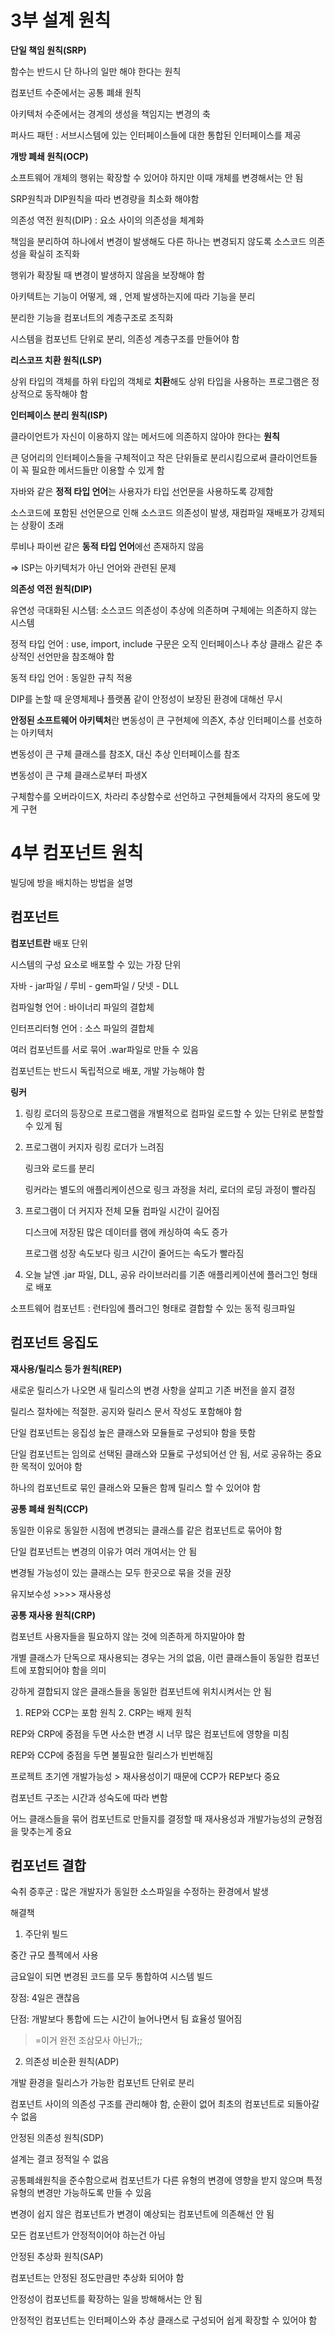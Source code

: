 # 3부 설계 원칙

**단일 책임 원칙(SRP)**

함수는 반드시 단 하나의 일만 해야 한다는 원칙

컴포넌트 수준에서는 공통 폐쇄 원칙

아키텍처 수준에서는 경계의 생성을 책임지는 변경의 축

퍼사드 패턴 :  서브시스템에 있는 인터페이스들에 대한 통합된 인터페이스를 제공



**개방 폐쇄 원칙(OCP)**

소프트웨어 개체의 행위는 확장할 수 있어야 하지만 이때 개체를 변경해서는 안 됨

SRP원칙과 DIP원칙을 따라 변경량을 최소화 해야함

의존성 역전 원칙(DIP) : 요소 사이의 의존성을 체계화

책임을 분리하여 하나에서 변경이 발생해도 다른 하나는 변경되지 않도록 소스코드 의존성을 확실히 조직화

행위가 확장될 때 변경이 발생하지 않음을 보장해야 함

아키텍트는 기능이 어떻게, 왜 , 언제 발생하는지에 따라 기능을 분리

분리한 기능을 컴포너트의 계층구조로 조직화

시스템을 컴포넌트 단위로 분리, 의존성 계층구조를 만들어야 함



**리스코프 치환 원칙(LSP)**

상위 타입의 객체를 하위 타입의 객체로 **치환**해도 상위 타입을 사용하는 프로그램은 정상적으로 동작해야 함



**인터페이스 분리 원칙(ISP)**

클라이언트가 자신이 이용하지 않는 메서드에 의존하지 않아야 한다는 **원칙**

큰 덩어리의 인터페이스들을 구체적이고 작은 단위들로 분리시킴으로써 클라이언트들이 꼭 필요한 메서드들만 이용할 수 있게 함

자바와 같은 **정적 타입 언어**는 사용자가 타입 선언문을 사용하도록 강제함

소스코드에 포함된 선언문으로 인해 소스코드 의존성이 발생, 재컴파일 재배포가 강제되는 상황이 초래

루비나 파이썬 같은 **동적 타입 언어**에선 존재하지 않음

=> ISP는 아키텍처가 아닌 언어와 관련된 문제



**의존성 역전 원칙(DIP)**

유연성 극대화된 시스템: 소스코드 의존성이 추상에 의존하며 구체에는 의존하지 않는 시스템

정적 타입 언어 : use, import, include 구문은 오직 인터페이스나 추상 클래스 같은 추상적인 선언만을 참조해야 함

동적 타입 언어 : 동일한 규칙 적용

DIP를 논할 때 운영체제나 플랫폼 같이 안정성이 보장된 환경에 대해선 무시

**안정된 소프트웨어 아키텍처**란 변동성이 큰 구현체에 의존X, 추상 인터페이스를 선호하는 아키텍처

변동성이 큰 구체 클래스를 참조X, 대신 추상 인터페이스를 참조

변동성이 큰 구체 클래스로부터 파생X

구체함수를 오버라이드X, 차라리 추상함수로 선언하고 구현체들에서 각자의 용도에 맞게 구현



# 4부 컴포넌트 원칙

빌딩에 방을 배치하는 방법을 설명

## **컴포넌트**

**컴포넌트란** 배포 단위

시스템의 구성 요소로 배포할 수 있는 가장 단위 

자바 - jar파일 / 루비 - gem파일 / 닷넷 - DLL

컴파일형 언어 :  바이너리 파일의 결합체

인터프리터형 언어 : 소스 파일의 결합체

여러 컴포넌트를 서로 묶어 .war파일로 만들 수 있음

컴포넌트는 반드시 독립적으로 배포, 개발 가능해야 함

**링커**

1. 링킹 로더의 등장으로 프로그램을 개별적으로 컴파일 로드할 수 있는 단위로 분할할 수 있게 됨

2. 프로그램이 커지자 링킹 로더가 느려짐

   링크와 로드를 분리

   링커라는 별도의 애플리케이션으로 링크 과정을 처리, 로더의 로딩 과정이 빨라짐

3. 프로그램이 더 커지자 전체 모듈 컴파일 시간이 길어짐

   디스크에 저장된 많은 데이터를 램에 캐싱하여 속도 증가

   프로그램 성장 속도보다 링크 시간이 줄어드는 속도가 빨라짐

4. 오늘 날엔 .jar 파일, DLL, 공유 라이브러리를 기존 애플리케이션에 플러그인 형태로 배포

소프트웨어 컴포넌트 : 런타임에 플러그인 형태로 결합할 수 있는 동적 링크파일



## **컴포넌트 응집도**

**재사용/릴리스 등가 원칙(REP)**

새로운 릴리스가 나오면 새 릴리스의 변경 사항을 살피고 기존 버전을 쓸지 결정

릴리스 절차에는 적절한. 공지와 릴리스 문서 작성도 포함해야 함

단일 컴포넌트는 응집성 높은 클래스와 모듈들로 구성되야 함을 뜻함

단일 컴포넌트는 임의로 선택된 클래스와 모듈로 구성되어선 안 됨, 서로 공유하는 중요한 목적이 있어야 함

하나의 컴포넌트로 묶인 클래스와 모듈은 함께 릴리스 할 수 있어야 함



**공통 폐쇄 원칙(CCP)**

동일한 이유로 동일한 시점에 변경되는 클래스를 같은 컴포넌트로 묶어야 함

단일 컴포넌트는 변경의 이유가 여러 개여서는 안 됨

 변경될 가능성이 있는 클래스는 모두 한곳으로 묶을 것을 권장

유지보수성 >>>> 재사용성



**공통 재사용 원칙(CRP)**

컴포넌트 사용자들을 필요하지 않는 것에 의존하게 하지말아야 함

개별 클래스가 단독으로 재사용되는 경우는 거의 없음, 이런 클래스들이 동일한 컴포넌트에 포함되어야 함을 의미

강하게 결합되지 않은 클래스들을 동일한 컴포넌트에 위치시켜서는 안 됨



1. REP와 CCP는 포함 원칙 2. CRP는 배제 원칙

REP와 CRP에 중점을 두면 사소한 변경 시 너무 많은 컴포넌트에 영향을 미침

REP와 CCP에 중점을 두면 불필요한 릴리스가 빈번해짐

프로젝트 초기엔 개발가능성 > 재사용성이기 때문에 CCP가 REP보다 중요

컴포넌트 구조는 시간과 성숙도에 따라 변함

어느 클래스들을 묶어 컴포넌트로 만들지를 결정할 때 재사용성과 개발가능성의 균형점을 맞추는게 중요



## **컴포넌트 결합**

숙취 증후군 : 많은 개발자가 동일한 소스파일을 수정하는 환경에서 발생

해결책

1. 주단위 빌드

중간 규모 플젝에서 사용

금요일이 되면 변경된 코드를 모두 통합하여 시스템 빌드

장점: 4일은 괜찮음

단점: 개발보다 통합에 드는 시간이 늘어나면서 팀 효율성 떨어짐

> =이거 완전 조삼모사 아닌가;;

2. 의존성 비순환 원칙(ADP)

개발 환경을 릴리스가 가능한 컴포넌트 단위로 분리

컴포넌트 사이의 의존성 구조를 관리해야 함, 순환이 없어 최초의 컴포넌트로 되돌아갈 수 없음



안정된 의존성 원칙(SDP)

설계는 결코 정적일 수 없음

공통폐쇄원칙을 준수함으로써 컴포넌트가 다른 유형의 변경에 영향을 받지 않으며 특정 유형의 변경만 가능하도록 만들 수 있음

변경이 쉽지 않은 컴포넌트가 변경이 예상되는 컴포넌트에 의존해선 안 됨

모든 컴포넌트가 안정적이어야 하는건 아님



안정된 추상화 원칙(SAP)

컴포넌트는 안정된 정도만큼만 추상화 되어야 함

안정성이 컴포넌트를 확장하는 일을 방해해서는 안 됨

안정적인 컴포넌트는 인터페이스와 추상 클래스로 구성되어 쉽게 확장할 수 있어야 함

